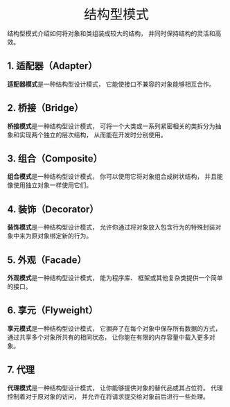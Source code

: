 <center><span style="font-size: 30px">结构型模式</span></center>

结构型模式介绍如何将对象和类组装成较大的结构， 并同时保持结构的灵活和高效。

## 1. 适配器（Adapter）
**适配器模式**是一种结构型设计模式， 它能使接口不兼容的对象能够相互合作。

## 2. 桥接（Bridge）
**桥接模式**是一种结构型设计模式， 可将一个大类或一系列紧密相关的类拆分为抽象和实现两个独立的层次结构， 从而能在开发时分别使用。

## 3. 组合（Composite）
**组合模式**是一种结构型设计模式， 你可以使用它将对象组合成树状结构， 并且能像使用独立对象一样使用它们。


## 4. 装饰（Decorator）
**装饰模式**是一种结构型设计模式， 允许你通过将对象放入包含行为的特殊封装对象中来为原对象绑定新的行为。

## 5. 外观（Facade）
**外观模式**是一种结构型设计模式， 能为程序库、 框架或其他复杂类提供一个简单的接口。

## 6. 享元（Flyweight）
**享元模式**是一种结构型设计模式， 它摒弃了在每个对象中保存所有数据的方式， 通过共享多个对象所共有的相同状态， 让你能在有限的内存容量中载入更多对象。

## 7. 代理
**代理模式**是一种结构型设计模式， 让你能够提供对象的替代品或其占位符。 代理控制着对于原对象的访问， 并允许在将请求提交给对象前后进行一些处理。
